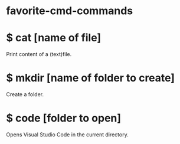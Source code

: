 # favorite-cmd-commands

# $ cat [name of file]
Print content of a (text)file.

# $ mkdir [name of folder to create]
Create a folder.

# $ code [folder to open]
Opens Visual Studio Code in the current directory.
